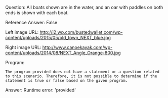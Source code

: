 Question: All boats shown are in the water, and an oar with paddles on both ends is shown with each boat.

Reference Answer: False

Left image URL: http://i2.wp.com/bustedwallet.com/wp-content/uploads/2015/05/old_town_NEXT_blue.jpg

Right image URL: http://www.canoekayak.com/wp-content/uploads/2014/08/NEXT_Angle_Orange-800.jpg

Program:

```
The program provided does not have a statement or a question related to this scenario. Therefore, it is not possible to determine if the statement is true or false based on the given program.
```
Answer: Runtime error: 'provided'

